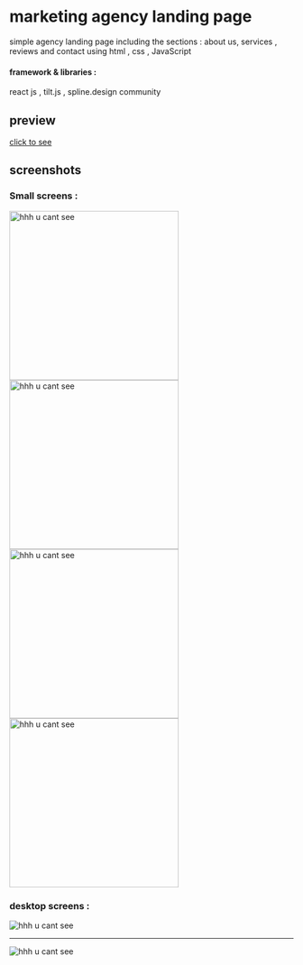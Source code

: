# marketing agency landing page

simple agency landing page including the sections : about us, services , reviews and contact using html , css , JavaScript 

#### framework & libraries : 
react js , tilt.js , spline.design community 

## preview 
[click to see](https://khadidjainfoinfinity.github.io/nexus-react-landing-page/)
## screenshots 
### Small screens :
<img src="https://i.postimg.cc/L6ycJ9Kd/IMG-20240615-211350.jpg" alt="hhh u cant see" style="width: 300px">
<img src="https://i.postimg.cc/8z9xbZzt/IMG-20240615-211303.jpg" alt="hhh u cant see"  style="width: 300px">
<img src="https://i.postimg.cc/R0typw39/IMG-20240615-211240.jpg" alt="hhh u cant see" style="width: 300px">
<img src="https://i.postimg.cc/g2nfRCmx/IMG-20240615-211213.jpg" alt="hhh u cant see" style="width: 300px">

### desktop screens :

<img src="https://i.postimg.cc/8C8NCpMp/img.png" alt="hhh u cant see" >

<hr>
<img src="https://i.postimg.cc/sx2RLvdc/im2.png" alt="hhh u cant see">
